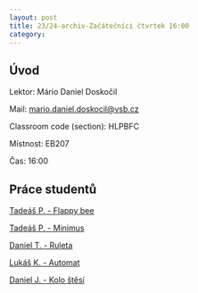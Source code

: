 ```yaml
---
layout: post
title: 23/24-archiv-Začátečníci čtvrtek 16:00
category:
---
```


## Úvod

Lektor: Mário Daniel Doskočil

Mail: mario.daniel.doskocil@vsb.cz

Classroom code (section): HLPBFC

Místnost: EB207

Čas: 16:00

## Práce studentů

[Tadeáš P. - Flappy bee](https://studio.code.org/projects/spritelab/Sg8siG7rtXs-GRrFQTliKX07EkalM1F92-qkDmGiNXw)

[Tadeáš P. - Minimus](https://studio.code.org/projects/spritelab/patnfGPEMFW1Y-kKkzzHo0qvAVZk3vBnPZiejBlWYxo)

[Daniel T. - Ruleta](https://studio.code.org/projects/applab/sPEEmPOKSNoSDo2zrgbIGa7OS9pS7NnfgHBU9DkTtNs)

[Lukáš K. - Automat](https://studio.code.org/projects/applab/kfpQPeeTn6H7YDITnQr_7pwR_5qa0gWLsTeyqwV2wKo)

[Daniel J. - Kolo štěsí](https://studio.code.org/projects/applab/syrWVgXqDww5kd4yXrWb5NN-co9MGEB3u8g3cMSNyao)
